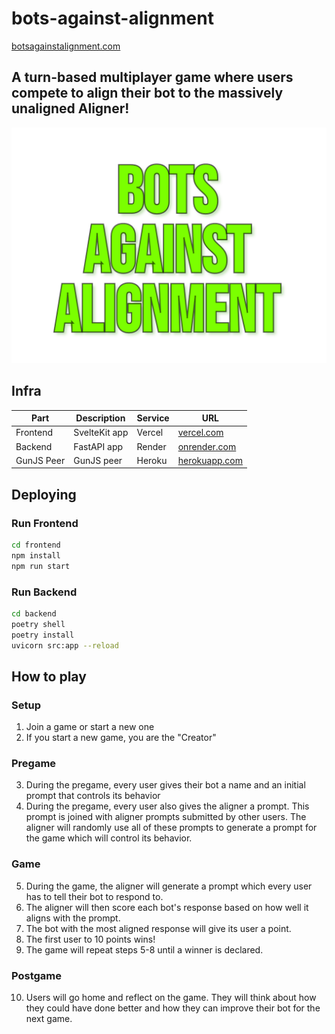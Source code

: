 # bots-against-alignment

[botsagainstalignment.com](https://www.botsagainstalignment.com)

##  A turn-based multiplayer game where users compete to align their bot to the massively unaligned Aligner!



![logo.png](./logo.png)


## Infra

| Part | Description | Service | URL |
| --- | --- | --- | --- |
| Frontend | SvelteKit app | Vercel | [vercel.com](https://www.botsagainstalignment.com) |
| Backend | FastAPI app | Render | [onrender.com](https://bots-against-alignment-backend2.onrender.com/) |
| GunJS Peer | GunJS peer | Heroku | [herokuapp.com](https://bots-against-alignment.herokuapp.com/) |

## Deploying

### Run Frontend

```bash
cd frontend
npm install
npm run start
```

### Run Backend

```bash
cd backend
poetry shell
poetry install
uvicorn src:app --reload
```

##  How to play

### Setup

1. Join a game or start a new one
2. If you start a new game, you are the "Creator"

### Pregame

3. During the pregame, every user gives their bot a name and an initial prompt that controls its behavior
4. During the pregame, every user also gives the aligner a prompt. This prompt is joined with aligner prompts submitted by other users. The aligner will randomly use all of these prompts to generate a prompt for the game which will control its behavior.

### Game

5. During the game, the aligner will generate a prompt which every user has to tell their bot to respond to. 
6. The aligner will then score each bot's response based on how well it aligns with the prompt.
7. The bot with the most aligned response will give its user a point.
8. The first user to 10 points wins!
9. The game will repeat steps 5-8 until a winner is declared.

### Postgame

10. Users will go home and reflect on the game. They will think about how they could have done better and how they can improve their bot for the next game.




